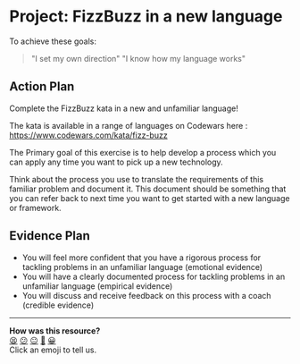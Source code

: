 # Project: FizzBuzz in a new language

To achieve these goals:
  > "I set my own direction"
  > "I know how my language works"

## Action Plan
Complete the FizzBuzz kata in a new and unfamiliar language!

The kata is available in a range of languages on Codewars here : https://www.codewars.com/kata/fizz-buzz

The Primary goal of this exercise is to help develop a process which you can apply any time you want to pick up a new technology.

Think about the process you use to translate the requirements of this familiar problem and document it. This document should be something that you can refer back to next time you want to get started with a new language or framework.

## Evidence Plan
- You will feel more confident that you have a rigorous process for tackling problems in an unfamiliar language (emotional evidence)
- You will have a clearly documented process for tackling problems in an unfamiliar language (empirical evidence)
- You will discuss and receive feedback on this process with a coach (credible evidence)

<!-- BEGIN GENERATED SECTION DO NOT EDIT -->

---

**How was this resource?**  
[😫](https://airtable.com/shrUJ3t7KLMqVRFKR?prefill_Repository=course&prefill_File=tagging/fizzbuzz_new_lang.md&prefill_Sentiment=😫) [😕](https://airtable.com/shrUJ3t7KLMqVRFKR?prefill_Repository=course&prefill_File=tagging/fizzbuzz_new_lang.md&prefill_Sentiment=😕) [😐](https://airtable.com/shrUJ3t7KLMqVRFKR?prefill_Repository=course&prefill_File=tagging/fizzbuzz_new_lang.md&prefill_Sentiment=😐) [🙂](https://airtable.com/shrUJ3t7KLMqVRFKR?prefill_Repository=course&prefill_File=tagging/fizzbuzz_new_lang.md&prefill_Sentiment=🙂) [😀](https://airtable.com/shrUJ3t7KLMqVRFKR?prefill_Repository=course&prefill_File=tagging/fizzbuzz_new_lang.md&prefill_Sentiment=😀)  
Click an emoji to tell us.

<!-- END GENERATED SECTION DO NOT EDIT -->
